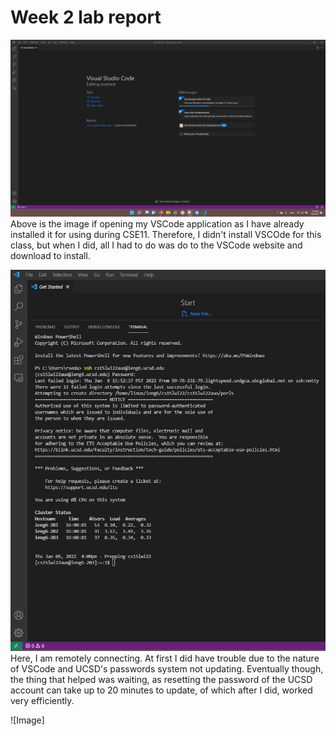 # Week 2 lab report

![Image](RHS-VSScrrenshot.png)
Above is the image if opening my VSCode application as I have already installed it for using during CSE11. Therefore, I didn't install VSCOde for this class, but when I did, all I had to do was do to the VSCode website and download to install.

![Image](atpwebliwyl.png)
Here, I am remotely connecting. At first I did have trouble due to the nature of VSCode and UCSD's passwords system not updating. Eventually though, the thing that helped was waiting, as resetting the password of the UCSD account can take up to 20 minutes to update, of which after I did, worked very efficiently. 

![Image]
